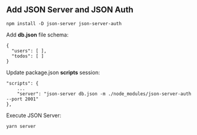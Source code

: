 ## Add JSON Server and JSON Auth
```
npm install -D json-server json-server-auth
```


Add **db.json** file schema:
```
{
  "users": [ ],
  "todos": [ ]
}
```

Update package.json **scripts** session:
```
"scripts": {
    ...   
    "server": "json-server db.json -m ./node_modules/json-server-auth --port 2001"
},
```

Execute JSON Server:
```
yarn server
```

